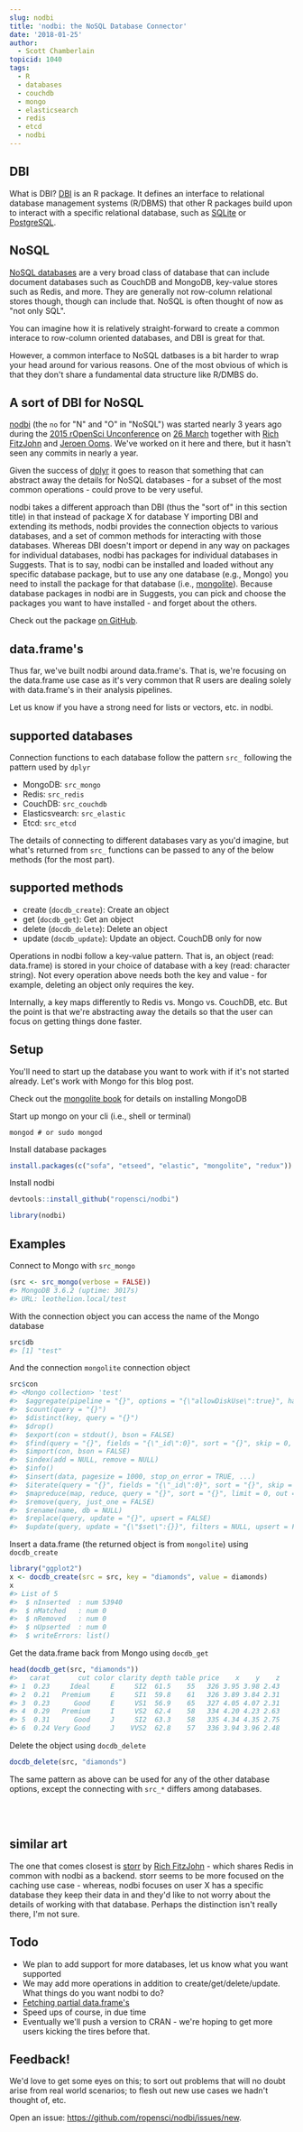 ```yaml
---
slug: nodbi
title: 'nodbi: the NoSQL Database Connector'
date: '2018-01-25'
author:
  - Scott Chamberlain
topicid: 1040
tags:
  - R
  - databases
  - couchdb
  - mongo
  - elasticsearch
  - redis
  - etcd
  - nodbi
---
```




## DBI

What is DBI? [DBI][] is an R package. It defines an interface to relational database management systems (R/DBMS) that other R packages build upon to interact with a specific relational database, such as [SQLite][] or [PostgreSQL][].

## NoSQL

[NoSQL databases](https://nosql-database.org/) are a very broad class of database that can include document databases such as CouchDB and MongoDB, key-value stores such as Redis, and more. They are generally not row-column relational stores though, though can include that. NoSQL is often thought of now as "not only SQL".

You can imagine how it is relatively straight-forward to create a common interace to row-column oriented databases, and DBI is great for that. 

However, a common interface to NoSQL datbases is a bit harder to wrap your head around for various reasons. One of the most obvious of which is that they don't share a fundamental data structure like R/DMBS do. 

## A sort of DBI for NoSQL

[nodbi][] (the `no` for "N" and "O" in "NoSQL") was started nearly 3 years ago during the [2015 rOpenSci Unconference](https://github.com/ropensci/unconf15) on [26 March](https://github.com/ropensci/nodbi/commits/29340320b28f13e942ae177886d3d6b87366c4c2) together with [Rich FitzJohn](https://github.com/richfitz) and [Jeroen Ooms](https://github.com/jeroen). We've worked on it here and there, but it hasn't seen any commits in nearly a year.

Given the success of [dplyr][] it goes to reason that something that can abstract away the details for NoSQL databases - for a subset of the most common operations - could prove to be very useful. 

nodbi takes a different approach than DBI (thus the "sort of" in this section title) in that instead of package X for database Y importing DBI and extending its methods, nodbi provides the connection objects to various databases, and a set of common methods for interacting with those databases. Whereas DBI doesn't import or depend in any way on packages for individual databases, nodbi has packages for individual databases in Suggests. That is to say, nodbi can be installed and loaded without any specific database package, but to use any one database (e.g., Mongo) you need to install the package for that database (i.e., [mongolite][]). Because database packages in nodbi are in Suggests, you can pick and choose the packages you want to have installed - and forget about the others.

Check out the package [on GitHub][nodbi].

## data.frame's

Thus far, we've built nodbi around data.frame's. That is, we're focusing on the data.frame use case as it's very common that R users are dealing solely with data.frame's in their analysis pipelines. 

Let us know if you have a strong need for lists or vectors, etc. in nodbi. 

## supported databases

Connection functions to each database follow the pattern `src_` following the pattern used by `dplyr`

- MongoDB: `src_mongo`
- Redis: `src_redis`
- CouchDB: `src_couchdb`
- Elasticsvearch: `src_elastic`
- Etcd: `src_etcd`

The details of connecting to different databases vary as you'd imagine, but what's returned from `src_` functions can be passed to any of the below methods (for the most part).

## supported methods

- create (`docdb_create`): Create an object
- get (`docdb_get`): Get an object
- delete (`docdb_delete`): Delete an object
- update (`docdb_update`): Update an object. CouchDB only for now

Operations in nodbi follow a key-value pattern. That is, an object (read: data.frame) is stored in your choice of database with a key (read: character string). Not every operation above needs both the key and value - for example, deleting an object only requires the key.

Internally, a key maps differently to Redis vs. Mongo vs. CouchDB, etc. But the point is that we're abstracting away the details so that the user can focus on getting things done faster.

## Setup

You'll need to start up the database you want to work with if it's not started already. Let's work with Mongo for this blog post. 

Check out the [mongolite book](https://jeroen.github.io/mongolite/) for details on installing MongoDB

Start up mongo on your cli (i.e., shell or terminal)

```
mongod # or sudo mongod
```


Install database packages


```r
install.packages(c("sofa", "etseed", "elastic", "mongolite", "redux"))
```

Install nodbi


```r
devtools::install_github("ropensci/nodbi")
```


```r
library(nodbi)
```

## Examples

Connect to Mongo with `src_mongo`


```r
(src <- src_mongo(verbose = FALSE))
#> MongoDB 3.6.2 (uptime: 3017s)
#> URL: leothelion.local/test
```

With the connection object you can access the name of the Mongo database


```r
src$db
#> [1] "test"
```

And the connection `mongolite` connection object 


```r
src$con
#> <Mongo collection> 'test' 
#>  $aggregate(pipeline = "{}", options = "{\"allowDiskUse\":true}", handler = NULL, pagesize = 1000) 
#>  $count(query = "{}") 
#>  $distinct(key, query = "{}") 
#>  $drop() 
#>  $export(con = stdout(), bson = FALSE) 
#>  $find(query = "{}", fields = "{\"_id\":0}", sort = "{}", skip = 0, limit = 0, handler = NULL, pagesize = 1000) 
#>  $import(con, bson = FALSE) 
#>  $index(add = NULL, remove = NULL) 
#>  $info() 
#>  $insert(data, pagesize = 1000, stop_on_error = TRUE, ...) 
#>  $iterate(query = "{}", fields = "{\"_id\":0}", sort = "{}", skip = 0, limit = 0) 
#>  $mapreduce(map, reduce, query = "{}", sort = "{}", limit = 0, out = NULL, scope = NULL) 
#>  $remove(query, just_one = FALSE) 
#>  $rename(name, db = NULL) 
#>  $replace(query, update = "{}", upsert = FALSE) 
#>  $update(query, update = "{\"$set\":{}}", filters = NULL, upsert = FALSE, multiple = FALSE)
```

Insert a data.frame (the returned object is from `mongolite`) using `docdb_create`


```r
library("ggplot2")
x <- docdb_create(src = src, key = "diamonds", value = diamonds)
x
#> List of 5
#>  $ nInserted  : num 53940
#>  $ nMatched   : num 0
#>  $ nRemoved   : num 0
#>  $ nUpserted  : num 0
#>  $ writeErrors: list()
```

Get the data.frame back from Mongo using `docdb_get`


```r
head(docdb_get(src, "diamonds"))
#>   carat       cut color clarity depth table price    x    y    z
#> 1  0.23     Ideal     E     SI2  61.5    55   326 3.95 3.98 2.43
#> 2  0.21   Premium     E     SI1  59.8    61   326 3.89 3.84 2.31
#> 3  0.23      Good     E     VS1  56.9    65   327 4.05 4.07 2.31
#> 4  0.29   Premium     I     VS2  62.4    58   334 4.20 4.23 2.63
#> 5  0.31      Good     J     SI2  63.3    58   335 4.34 4.35 2.75
#> 6  0.24 Very Good     J    VVS2  62.8    57   336 3.94 3.96 2.48
```

Delete the object using `docdb_delete`


```r
docdb_delete(src, "diamonds")
```


The same pattern as above can be used for any of the other database options, except the connecting with `src_*` differs among databases. 


<br><br>

## similar art

The one that comes closest is [storr][] by [Rich FitzJohn](https://github.com/richfitz) - which shares Redis in common with nodbi as a backend. storr seems to be more focused on the caching use case - whereas, nodbi focuses on user X has a specific database they keep their data in and they'd like to not worry about the details of working with that database. Perhaps the distinction isn't really there, I'm not sure.


## Todo

- We plan to add support for more databases, let us know what you want supported
- We may add more operations in addition to create/get/delete/update. What things do you want nodbi to do?
- [Fetching partial data.frame's](https://github.com/ropensci/nodbi/issues/10)
- Speed ups of course, in due time
- Eventually we'll push a version to CRAN - we're hoping to get more users kicking the tires before that.


## Feedback!

We'd love to get some eyes on this; to sort out problems that will no doubt arise from real world scenarios; to flesh out new use cases we hadn't thought of, etc. 

Open an issue: <https://github.com/ropensci/nodbi/issues/new>.



[DBI]: https://cran.r-project.org/web/packages/DBI/
[nodbi]: https://github.com/ropensci/nodbi
[SQLite]: https://sqlite.org/
[PostgreSQL]: https://www.postgresql.org/
[dplyr]: https://cran.r-project.org/web/packages/dplyr/
[mongolite]: https://cran.r-project.org/web/packages/mongolite/
[storr]: https://github.com/richfitz/storr
